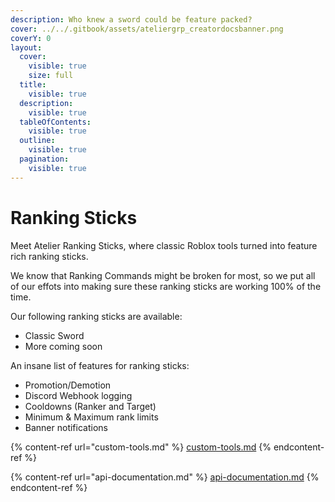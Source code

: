 ```yaml
---
description: Who knew a sword could be feature packed?
cover: ../../.gitbook/assets/ateliergrp_creatordocsbanner.png
coverY: 0
layout:
  cover:
    visible: true
    size: full
  title:
    visible: true
  description:
    visible: true
  tableOfContents:
    visible: true
  outline:
    visible: true
  pagination:
    visible: true
---
```


# Ranking Sticks

Meet Atelier Ranking Sticks, where classic Roblox tools turned into feature rich ranking sticks.

We know that Ranking Commands might be broken for most, so we put all of our effots into making sure these ranking sticks are working 100% of the time.

Our following ranking sticks are available:

* Classic Sword
* More coming soon

An insane list of features for ranking sticks:

* Promotion/Demotion
* Discord Webhook logging
* Cooldowns (Ranker and Target)
* Minimum & Maximum rank limits
* Banner notifications

{% content-ref url="custom-tools.md" %}
[custom-tools.md](custom-tools.md)
{% endcontent-ref %}

{% content-ref url="api-documentation.md" %}
[api-documentation.md](api-documentation.md)
{% endcontent-ref %}
